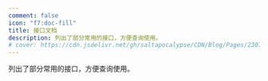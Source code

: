 ```yaml
---
comment: false
icon: "f7:doc-fill"
title: 接口文档
description: 列出了部分常用的接口，方便查询使用。
# cover: https://cdn.jsdelivr.net/gh/saltapocalypse/CDN/Blog/Pages/230716/Cover.png
---
```


列出了部分常用的接口，方便查询使用。

<div class="catalog-display-container">
  <Catalog base='/apidocs/' />
</div>

